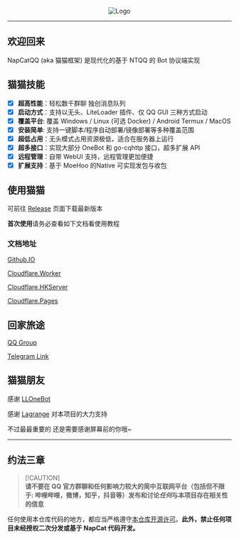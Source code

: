 <div align="center">
  
  ![Logo](https://socialify.git.ci/NapNeko/NapCatQQ/image?font=Jost&logo=https%3A%2F%2Fnapneko.github.io%2Fassets%2Flogo.png&name=1&owner=1&pattern=Diagonal%20Stripes&stargazers=1&theme=Auto)
  
</div>

---
## 欢迎回来
NapCatQQ (aka 猫猫框架) 是现代化的基于 NTQQ 的 Bot 协议端实现

## 猫猫技能
- [x] **超高性能**：轻松数千群聊 独创消息队列
- [x] **启动方式**：支持以无头、LiteLoader 插件、仅 QQ GUI 三种方式启动
- [x] **覆盖平台**: 覆盖 Windows / Linux (可选 Docker) / Android Termux / MacOS
- [x] **安装简单**: 支持一键脚本/程序自动部署/镜像部署等多种覆盖范围
- [x] **超低占用**：无头模式占用资源极低，适合在服务器上运行
- [x] **超多接口**：实现大部分 OneBot 和 go-cqhttp 接口，超多扩展 API
- [x] **远程管理**：自带 WebUI 支持，远程管理更加便捷
- [x] **扩展支持**：基于 MoeHoo 的Native 可实现发包与收包

## 使用猫猫

可前往 [Release](https://github.com/NapNeko/NapCatQQ/releases/) 页面下载最新版本

**首次使用**请务必查看如下文档看使用教程

### 文档地址
[Github.IO](https://napneko.github.io/)

[Cloudflare.Worker](https://doc.napneko.icu/)

[Cloudflare.HKServer](https://napcat.napneko.icu/)

[Cloudflare.Pages](https://napneko.pages.dev/)

## 回家旅途
[QQ Group](https://qm.qq.com/q/VfjAq5HIMS)

[Telegram Link](https://t.me/+nLZEnpne-pQ1OWFl)

## 猫猫朋友
感谢 [LLOneBot](https://github.com/LLOneBot/LLOneBot)

感谢 [Lagrange](https://github.com/LagrangeDev/Lagrange.Core) 对本项目的大力支持

不过最最重要的 还是需要感谢屏幕前的你哦~

---

## 约法三章
> [!CAUTION]\
> **请不要在 QQ 官方群聊和任何影响力较大的简中互联网平台（包括但不限于: 哔哩哔哩，微博，知乎，抖音等）发布和讨论*任何*与本项目存在相关性的信息**

任何使用本仓库代码的地方，都应当严格遵守[本仓库开源许可](./LICENSE)。**此外，禁止任何项目未经授权二次分发或基于 NapCat 代码开发。**
